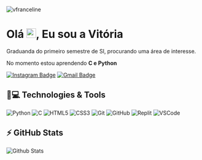 <p align="left"><img src="https://komarev.com/ghpvc/?username=vfranceline" alt="vfranceline" /></p>


<h1 align = "justify"> Olá <img src="https://media.giphy.com/media/hvRJCLFzcasrR4ia7z/giphy.gif" width="25px">, Eu sou a Vitória </h1>
<p align = "justify"> Graduanda do primeiro semestre de SI, procurando uma área de interesse.</p>


No momento estou aprendendo **C e Python**


[![Instagram Badge](https://img.shields.io/badge/-v_franceline-purple?style=flat-square&logo=instagram&logoColor=white&link=https://www.instagram.com/v_franceline/?hl=pt-br)](https://instagram.com/v_franceline)
[![Gmail Badge](https://img.shields.io/badge/-vitorianascimentomatos@gmail.com-c14438?style=flat-square&logo=Gmail&logoColor=white&link=mailto:vitorianascimentomatos@gmail.com)](mailto:vitorianascimentomatos@gmail.com)

## 🚀💻 Technologies & Tools


![Python](https://img.shields.io/badge/-Python-black?style=flat-square&logo=Python)
![C](https://img.shields.io/badge/C-00599C?style=flat-square&logo=c&logoColor=white)
![HTML5](https://img.shields.io/badge/-HTML5-E34F26?style=flat-square&logo=html5&logoColor=white)
![CSS3](https://img.shields.io/badge/-CSS3-1572B6?style=flat-square&logo=css3)
![Git](https://img.shields.io/badge/-Git-black?style=flat-square&logo=git)
![GitHub](https://img.shields.io/badge/-GitHub-181717?style=flat-square&logo=github)
![Replit](https://img.shields.io/badge/replit-667881?style=flat-square&logo=replit&logoColor=white)
![VSCode](https://img.shields.io/badge/VSCode-0078D4?style=flat-square&logo=visual%20studio%20code&logoColor=white)

## ⚡ GitHub Stats

![Github Stats](https://github-readme-stats.vercel.app/api?username=vfranceline&show_icons=true&theme=omni&include_all_commits=true&count_private=true)


     
